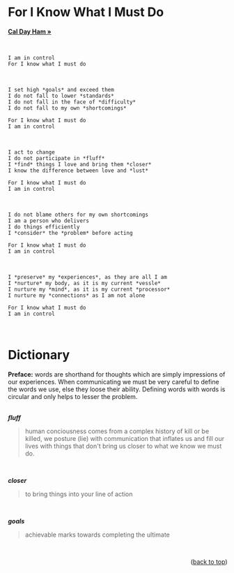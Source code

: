 <h1 align="left">For I Know What I Must Do</h1>
<p align="left">
<a href="https://caldayham.com" title="go to caldayham.com"><strong>Cal Day Ham »</strong></a>  
<p>
<br>

```
I am in control  
For I know what I must do  
```
<br>

```
I set high *goals* and exceed them  
I do not fall to lower *standards*  
I do not fall in the face of *difficulty*  
I do not fall to my own *shortcomings*  

For I know what I must do  
I am in control
```
<br>

```
I act to change  
I do not participate in *fluff*  
I *find* things I love and bring them *closer*  
I know the difference between love and *lust*  

For I know what I must do  
I am in control
```
<br>

```
I do not blame others for my own shortcomings  
I am a person who delivers  
I do things efficiently  
I *consider* the *problem* before acting  

For I know what I must do
I am in control
```
<br>

```
I *preserve* my *experiences*, as they are all I am
I *nurture* my body, as it is my current *vessle*  
I nurture my *mind*, as it is my current *processor*  
I nurture my *connections* as I am not alone

For I know what I must do  
I am in control 
```
<br>

# Dictionary
**Preface:** words are shorthand for thoughts which are simply impressions of our experiences. When communicating we must be very careful to define the words we use, else they loose their ability. Defining words with words is circular and only helps to lesser the problem.  
<br>

***fluff***  
> human conciousness comes from a complex history of kill or be killed, we posture (lie) with communication that inflates us and fill our lives with things that don't bring us closer to what we know we must do.  
<br>

***closer***  
> to bring things into your line of action  
<br>

***goals***  
> achievable marks towards completing the ultimate    
<br>

<p align="right">(<a href="#top">back to top</a>)</p>